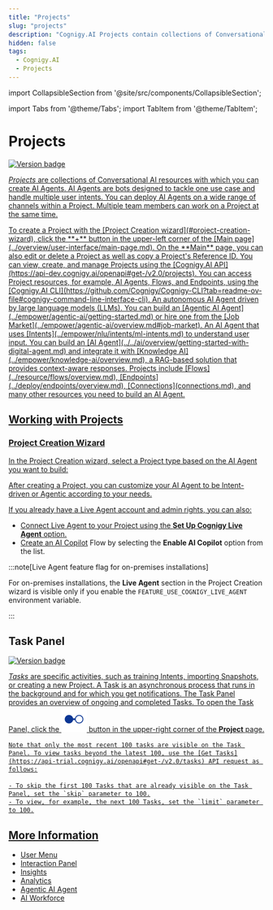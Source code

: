 ```yaml
---
title: "Projects"
slug: "projects"
description: "Cognigy.AI Projects contain collections of Conversational AI resources, including Flows, Lexicons, Endpoints, and other resources. You can collaborate on a given Project with multiple team members."
hidden: false
tags:
  - Cognigy.AI
  - Projects
---
```

import CollapsibleSection from '@site/src/components/CollapsibleSection';

import Tabs from '@theme/Tabs';
import TabItem from '@theme/TabItem';



# Projects

<a href="../../release-notes/4.92.md" /><img src="https://img.shields.io/badge/Updated in-v4.92-blue.svg" alt="Version badge" />

_Projects_ are collections of Conversational AI resources with which you can create AI Agents. AI Agents are bots designed to tackle one use case and handle multiple user intents. You can deploy AI Agents on a wide range of channels within a Project. Multiple team members can work on a Project at the same time.

<Tabs>
  <TabItem value="tab1" label="GUI" default>
    To create a Project with the [Project Creation wizard](#project-creation-wizard), click the **+** button in the upper-left corner of the [Main page](../overview/user-interface/main-page.md). On the **Main** page, you can also edit or delete a Project as well as copy a Project's Reference ID.

  </TabItem>
  <TabItem value="tab2" label="API">
    You can view, create, and manage Projects using the [Cognigy.AI API](https://api-dev.cognigy.ai/openapi#get-/v2.0/projects).

  </TabItem>
  <TabItem value="tab3" label="CLI">
    You can access Project resources, for example, AI Agents, Flows, and Endpoints, using the [Cognigy.AI CLI](https://github.com/Cognigy/Cognigy-CLI?tab=readme-ov-file#cognigy-command-line-interface-cli).

  </TabItem>
  <TabItem value="tab4" label="Agentic AI">
    An autonomous AI Agent driven by large language models (LLMs). You can build an [Agentic AI Agent](../empower/agentic-ai/getting-started.md) or hire one from the [Job Market](../empower/agentic-ai/overview.md#job-market).

  </TabItem>
  <TabItem value="tab5" label="Intent-driven AI">
    An AI Agent that uses [Intents](../empower/nlu/intents/ml-intents.md) to understand user input. You can build an [AI Agent](../../ai/overview/getting-started-with-digital-agent.md) and integrate it with [Knowledge AI](../empower/knowledge-ai/overview.md), a RAG-based solution that provides context-aware responses.

  </TabItem>
</Tabs>
Projects include [Flows](../resource/flows/overview.md), [Endpoints](../deploy/endpoints/overview.md), [Connections](connections.md), and many other resources you need to build an AI Agent.

## Working with Projects

### Project Creation Wizard

In the Project Creation wizard, select a Project type based on the AI Agent you want to build:

After creating a Project, you can customize your AI Agent to be Intent-driven or Agentic according to your needs.

If you already have a Live Agent account and admin rights, you can also:

- Connect Live Agent to your Project using the **Set Up Cognigy Live Agent** option.
- Create an [AI Copilot](../../ai-copilot/overview.md) Flow by selecting the **Enable AI Copilot** option from the list.

:::note[Live Agent feature flag for on-premises installations]

  For on-premises installations, the **Live Agent** section in the Project Creation wizard is visible only if you enable the `FEATURE_USE_COGNIGY_LIVE_AGENT` environment variable.

:::


## Task Panel

<a href="../../release-notes/4.65.md" /><img src="https://img.shields.io/badge/Updated in-v4.65-blue.svg" alt="Version badge" />

_Tasks_ are specific activities, such as training Intents, importing Snapshots, or creating a new Project. A Task is an asynchronous process that runs in the background and for which you get notifications. The Task Panel provides an overview of ongoing and completed Tasks. To open the Task Panel, click the ![task-menu](../../../static/img/_assets/icons/task-menu.svg) button in the upper-right corner of the **Project** page. 

<CollapsibleSection title="View Tasks">

    Note that only the most recent 100 tasks are visible on the Task Panel. To view tasks beyond the latest 100, use the [Get Tasks](https://api-trial.cognigy.ai/openapi#get-/v2.0/tasks) API request as follows:

    - To skip the first 100 Tasks that are already visible on the Task Panel, set the `skip` parameter to 100.
    - To view, for example, the next 100 Tasks, set the `limit` parameter to 100.

</CollapsibleSection>


## More Information

- [User Menu](../administer/user-menu/overview.md)
- [Interaction Panel](../test/interaction-panel/overview.md)
- [Insights](../../insights/overview.md)
- [Analytics](../analyze/overview.md)
- [Agentic AI Agent](../empower/agentic-ai/overview.md)
- [AI Workforce](../../ai/overview/ai-workforce.md)
